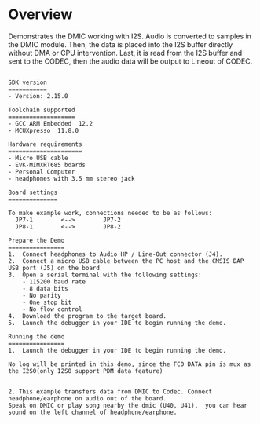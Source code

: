 Overview
========
Demonstrates the DMIC working with I2S. Audio is converted to samples in the DMIC module.
Then, the data is placed into the I2S buffer directly without DMA or CPU intervention. Last, it is read from the I2S buffer and sent
to the CODEC, then the audio data will be output to Lineout of CODEC.
~~~~~~~~~~~~~~~~~~~~~~~~~~~~~~~~~~~

SDK version
===========
- Version: 2.15.0

Toolchain supported
===================
- GCC ARM Embedded  12.2
- MCUXpresso  11.8.0

Hardware requirements
=====================
- Micro USB cable
- EVK-MIMXRT685 boards
- Personal Computer
- headphones with 3.5 mm stereo jack

Board settings
==============

To make example work, connections needed to be as follows:
  JP7-1        <-->        JP7-2
  JP8-1        <-->        JP8-2

Prepare the Demo
================
1.  Connect headphones to Audio HP / Line-Out connector (J4).
2.  Connect a micro USB cable between the PC host and the CMSIS DAP USB port (J5) on the board
3.  Open a serial terminal with the following settings:
    - 115200 baud rate
    - 8 data bits
    - No parity
    - One stop bit
    - No flow control
4.  Download the program to the target board.
5.  Launch the debugger in your IDE to begin running the demo.

Running the demo
================
1.  Launch the debugger in your IDE to begin running the demo.

No log will be printed in this demo, since the FC0 DATA pin is mux as the I2S0(only I2S0 support PDM data feature)


2. This example transfers data from DMIC to Codec. Connect headphone/earphone on audio out of the board.
Speak on DMIC or play song nearby the dmic (U40, U41),  you can hear sound on the left channel of headphone/earphone.
